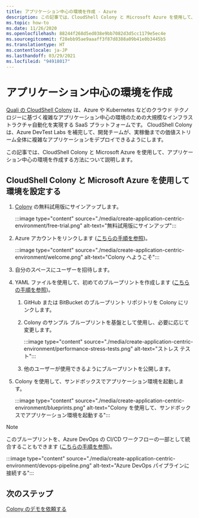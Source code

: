 ```yaml
---
title: アプリケーション中心の環境を作成 - Azure
description: この記事では、CloudShell Colony と Microsoft Azure を使用して、アプリケーション中心の環境を作成する方法について説明します。
ms.topic: how-to
ms.date: 11/26/2020
ms.openlocfilehash: 88244f268d5ed038e9bb7082d3d5cc1179e5ec4e
ms.sourcegitcommit: f28ebb95ae9aaaff3f87d8388a09b41e0b3445b5
ms.translationtype: HT
ms.contentlocale: ja-JP
ms.lasthandoff: 03/29/2021
ms.locfileid: "94918017"
---
```

# <a name="create-an-application-centric-environment"></a>アプリケーション中心の環境を作成

[Quali の CloudShell Colony](https://azuremarketplace.microsoft.com/marketplace/apps/quali_systems.cloudshell_colony?tab=Overview) は、Azure や Kubernetes などのクラウド テクノロジーに基づく複雑なアプリケーション中心の環境のための大規模なインフラストラクチャ自動化を実現する SaaS プラットフォームです。 CloudShell Colony は、Azure DevTest Labs を補完して、開発チームが、実稼働までの価値ストリーム全体に複雑なアプリケーションをデプロイできるようにします。

この記事では、CloudShell Colony と Microsoft Azure を使用して、アプリケーション中心の環境を作成する方法について説明します。

## <a name="set-up-the-environment-with-cloudshell-colony-and-microsoft-azure"></a>CloudShell Colony と Microsoft Azure を使用して環境を設定する

1. [Colony](https://azuremarketplace.microsoft.com/marketplace/apps/quali_systems.cloudshell_colony?tab=Overview) の無料試用版にサインアップします。

    :::image type="content" source="./media/create-application-centric-environment/free-trial.png" alt-text="無料試用版にサインアップ":::    
1. Azure アカウントをリンクします ([こちらの手順を参照](https://colonysupport.quali.com/hc/articles/360008222234))。

    :::image type="content" source="./media/create-application-centric-environment/welcome.png" alt-text="Colony へようこそ":::     
1. 自分のスペースにユーザーを招待します。
1. YAML ファイルを使用して、初めてのブループリントを作成します ([こちらの手順を参照](https://colonysupport.quali.com/hc/articles/360001680807-Steps-to-Developing-a-Blueprint))。
    1. GitHub または BitBucket のブループリント リポジトリを Colony にリンクします。
    1. Colony のサンプル ブループリントを基盤として使用し、必要に応じて変更します。

        :::image type="content" source="./media/create-application-centric-environment/performance-stress-tests.png" alt-text="ストレス テスト":::    
    1. 他のユーザーが使用できるようにブループリントを公開します。
1. Colony を使用して、サンドボックスでアプリケーション環境を起動します。

    :::image type="content" source="./media/create-application-centric-environment/blueprints.png" alt-text="Colony を使用して、サンドボックスでアプリケーション環境を起動する":::    

> [!NOTE]
> このブループリントを、Azure DevOps の CI/CD ワークフローの一部として統合することもできます ([こちらの手順を参照](https://colonysupport.quali.com/hc/articles/360008464234))。

:::image type="content" source="./media/create-application-centric-environment/devops-pipeline.png" alt-text="Azure DevOps パイプラインに接続する":::    

## <a name="next-steps"></a>次のステップ

[Colony のデモを依頼する](https://info.quali.com/cloudshell-colony-demo-request)
